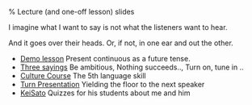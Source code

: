 % Lecture (and one-off lesson) slides

I imagine what I want to say is not what the listeners want to hear.

And it goes over their heads. Or, if not, in one ear and out the other.

- [Demo lesson](pc/index.html) Present continuous as a future tense.
- [Three sayings](saying.html) Be ambitious, Nothing succeeds.., Turn on, tune in ..
- [Culture Course](culture.html) The 5th language skill
- [Turn Presentation](presentation.html) Yielding the floor to the next speaker
- [KeiSato](KeiSato.html) Quizzes for his students about me and him

